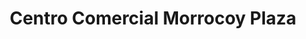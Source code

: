 ---
title: "Centro Comercial Morrocoy Plaza"
url: /tucacas/centro-comercial-morrocoy-plaza/
shop: centro comercial
---